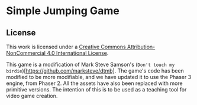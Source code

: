 # Simple Jumping Game

## License

This work is licensed under a [Creative Commons Attribution-NonCommercial 4.0 International License](http://creativecommons.org/licenses/by-nc/4.0/).

This game is a modification of Mark Steve Samson's (`Don't touch my birdie`)[https://github.com/marksteve/dtmb]. The game's code has been modified to be more modifiable, and we have updated it to use the Phaser 3 engine, from Phaser 2. All the assets have also been replaced with more primitive versions. The intention of this is to be used as a teaching tool for video game creation.
